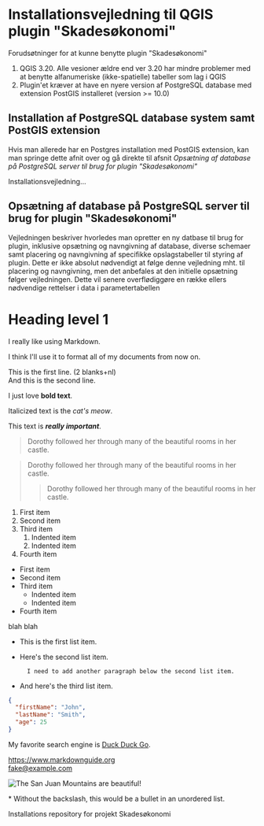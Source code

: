 # Installationsvejledning til QGIS plugin "Skadesøkonomi" 

Forudsøtninger for at kunne benytte plugin "Skadesøkonomi" 
1. QGIS 3.20. Alle vesioner ældre end ver 3.20 har mindre problemer med at benytte alfanumeriske (ikke-spatielle) tabeller som lag i QGIS
2. Plugin'et kræver at have en nyere version af PostgreSQL database med extension PostGIS installeret (version >= 10.0)

## Installation af PostgreSQL database system samt PostGIS extension

Hvis man allerede har en Postgres installation med PostGIS extension, kan man springe dette afnit over og gå direkte til afsnit *Opsætning af database på PostgreSQL server til brug for plugin "Skadesøkonomi"*

Installationsvejledning...

## Opsætning af database på PostgreSQL server til brug for plugin "Skadesøkonomi"

Vejledningen beskriver hvorledes man opretter en ny datbase til brug for plugin, inklusive opsætning og navngivning af
database, diverse schemaer samt placering og navngivning af specifikke opslagstabeller til styring af plugin. Dette er ikke absolut nødvendigt at følge
denne vejledning mht. til placering og navngivning, men det anbefales at den initielle opsætning følger vejledningen. Dette
vil senere overflødiggøre en række ellers nødvendige rettelser i data i parametertabellen





# Heading level 1

I really like using Markdown.

I think I'll use it to format all of my documents from now on. 

This is the first line. (2 blanks+nl)  
And this is the second line. 

I just love **bold text**.

Italicized text is the *cat's meow*.

This text is ***really important***.

> Dorothy followed her through many of the beautiful rooms in her castle.

> Dorothy followed her through many of the beautiful rooms in her castle.
>> Dorothy followed her through many of the beautiful rooms in her castle.


1. First item
2. Second item
3. Third item
    1. Indented item
    2. Indented item
4. Fourth item 

- First item
- Second item
- Third item
    - Indented item
    - Indented item
- Fourth item 


blah blah

- This is the first list item.
- Here's the second list item.  

        I need to add another paragraph below the second list item.
- And here's the third list item.

```json
{
  "firstName": "John",
  "lastName": "Smith",
  "age": 25
}
```

My favorite search engine is [Duck Duck Go](https://duckduckgo.com).

<https://www.markdownguide.org>  
<fake@example.com>

![The San Juan Mountains are beautiful!](/assets/images/san-juan-mountains.jpg "San Juan Mountains")

\* Without the backslash, this would be a bullet in an unordered list.



Installations repository for projekt Skadesøkonomi



